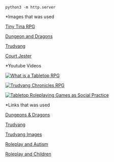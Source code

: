 `python3 -m http.server`

*Images that was used

[Tiny Tina RPG](https://i.giphy.com/media/xVtHNOP8P0RX3zkFix/giphy.webp)

[Dungeon and Dragons](https://m.media-amazon.com/images/M/MV5BOWM0MjNkMjEtY2IyNi00ODdmLTk0ODctNjY3YTQzN2Y3N2ZiXkEyXkFqcGdeQXVyNTAyODkwOQ@@._V1_FMjpg_UX1000_.jpg)

[Trudvang](https://perkan-arts.com/____impro/1/images/dod/liten_kvalerkorp.jpg?etag=%22bc9f2-55e7e0af%22&sourceContentType=image%2Fjpeg&quality=85)

[Court Jester](https://i.imgur.com/WGKWqaM.gif)


*Youtube Videos

[![What is a Tabletop RPG](http://img.youtube.com/vi/BkX_rOqXSas&t=9s/0.jpg)](http://www.youtube.com/watch?v=BkX_rOqXSas&t)

[![Trudvang Chronicles RPG](http://img.youtube.com/vi/n3V0oahXj94&ts/0.jpg)](http://www.youtube.com/watch?v=n3V0oahXj94&t)

[![Tabletop Roleplaying Games as Social Practice](http://img.youtube.com/vi/QJwsWsTa1hI/0.jpg)](http://www.youtube.com/watch?v=QJwsWsTa1hI)


*Links that was used

[Dungeons & Dragons](https://en.wikipedia.org/wiki/Dungeons_%26_Dragons)

[Trudvang](https://drakarochdemonertrudvang.fandom.com/wiki/Trudvang)

[Trudvang Images](https://perkan-arts.com/portfolio/trudvang)

[Roleplay and Autism](https://www.linkedin.com/pulse/how-role-playing-games-help-neurodiverse-autism-hawke-robinson/)

[Roleplay and Children](https://www.pbcexpo.com.au/blog/reasons-why-role-playing-is-important-for-your-child)

